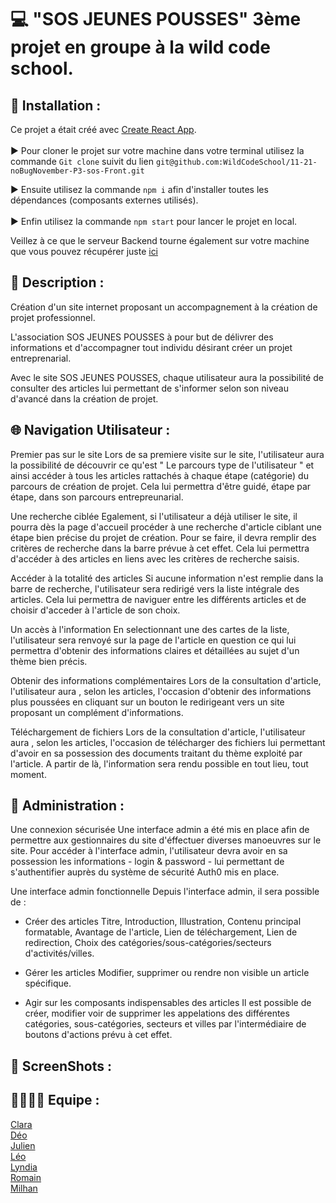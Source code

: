# 💻 "SOS JEUNES POUSSES" 3ème projet en groupe à la wild code school.

## 📂 Installation :
Ce projet a était créé avec [Create React App](https://github.com/facebook/create-react-app).<br>
<br>
▶ Pour cloner le projet sur votre machine dans votre terminal utilisez la commande ```Git clone``` suivit du lien ```git@github.com:WildCodeSchool/11-21-noBugNovember-P3-sos-Front.git```

▶ Ensuite utilisez la commande ```npm i``` afin d'installer toutes les dépendances (composants externes utilisés).<br>
<br>
▶ Enfin utilisez la commande ```npm start``` pour lancer le projet en local.

Veillez à ce que le serveur Backend tourne également sur votre machine que vous pouvez récupérer juste [ici](https://github.com/WildCodeSchool/11-21-noBugNovember-P3-sos-back)

## 📝 Description :
Création d'un site internet proposant un accompagnement à la création de projet professionnel.

L'association SOS JEUNES POUSSES à pour but de délivrer des informations et d'accompagner tout individu désirant créer un projet entreprenarial.

Avec le site SOS JEUNES POUSSES, chaque utilisateur aura la possibilité de consulter des articles lui permettant de s'informer selon son niveau d'avancé dans la création de projet.

## 🌐 Navigation Utilisateur :
Premier pas sur le site
Lors de sa premiere visite sur le site, l'utilisateur aura la possibilité de découvrir ce qu'est " Le parcours type de l'utilisateur " et ainsi accéder à tous les articles rattachés à chaque étape (catégorie) du parcours de création de projet. Cela lui permettra d'être guidé, étape par étape, dans son parcours entrepreunarial.

Une recherche ciblée
Egalement, si l'utilisateur a déjà utiliser le site, il pourra dès la page d'accueil procéder à une recherche d'article ciblant une étape bien précise du projet de création. Pour se faire, il devra remplir des critères de recherche dans la barre prévue à cet effet. Cela lui permettra d'accéder à des articles en liens avec les critères de recherche saisis.

Accéder à la totalité des articles
Si aucune information n'est remplie dans la barre de recherche, l'utilisateur sera redirigé vers la liste intégrale des articles. Cela lui permettra de naviguer entre les différents articles et de choisir d'acceder à l'article de son choix.

Un accès à l'information
En selectionnant une des cartes de la liste, l'utilisateur sera renvoyé sur la page de l'article en question ce qui lui permettra d'obtenir des informations claires et détaillées au sujet d'un thème bien précis.

Obtenir des informations complémentaires
Lors de la consultation d'article, l'utilisateur aura , selon les articles, l'occasion d'obtenir des informations plus poussées en cliquant sur un bouton le redirigeant vers un site proposant un complément d'informations.

Téléchargement de fichiers
Lors de la consultation d'article, l'utilisateur aura , selon les articles, l'occasion de télécharger des fichiers lui permettant d'avoir en sa possession des documents traitant du thème exploité par l'article. A partir de là, l'information sera rendu possible en tout lieu, tout moment.

## 🔰 Administration :
Une connexion sécurisée
Une interface admin a été mis en place afin de permettre aux gestionnaires du site d'éffectuer diverses manoeuvres sur le site. Pour accéder à l'interface admin, l'utilisateur devra avoir en sa possession les informations - login & password - lui permettant de s'authentifier auprès du système de sécurité Auth0 mis en place.

Une interface admin fonctionnelle
Depuis l'interface admin, il sera possible de :

- Créer des articles
Titre, Introduction, Illustration, Contenu principal formatable, Avantage de l'article, Lien de téléchargement, Lien de redirection, Choix des catégories/sous-catégories/secteurs d'activités/villes.

- Gérer les articles
Modifier, supprimer ou rendre non visible un article spécifique.

- Agir sur les composants indispensables des articles
Il est possible de créer, modifier voir de supprimer les appelations des différentes catégories, sous-catégories, secteurs et villes par l'intermédiaire de boutons d'actions prévu à cet effet.

## 📸 ScreenShots :
## 👨‍👨‍👦‍👦 Equipe :
[Clara](https://github.com/Liax)<br>
[Déo](https://github.com/Summercoder4)<br>
[Julien](https://github.com/jartacho)<br>
[Léo](https://github.com/leoPinchon)<br>
[Lyndia](https://github.com/DataLyla)<br>
[Romain](https://github.com/MSX-R)<br>
[Milhan](https://github.com/Pimpuss)<br>
